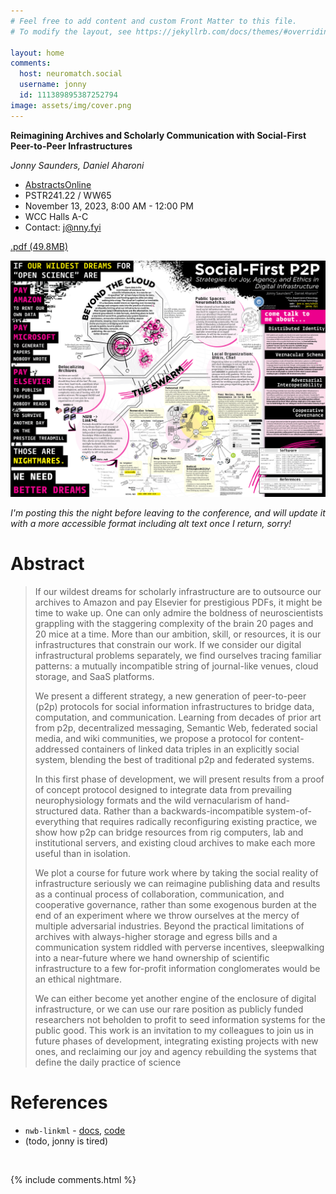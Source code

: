 ```yaml
---
# Feel free to add content and custom Front Matter to this file.
# To modify the layout, see https://jekyllrb.com/docs/themes/#overriding-theme-defaults

layout: home
comments:
  host: neuromatch.social
  username: jonny
  id: 111389895387252794
image: assets/img/cover.png
---
```


**Reimagining Archives and Scholarly Communication with Social-First Peer-to-Peer Infrastructures**

*Jonny Saunders, Daniel Aharoni*

- [AbstractsOnline](https://www.abstractsonline.com/pp8/#!/10892/presentation/35685)
- PSTR241.22 / WW65
- November 13, 2023, 8:00 AM - 12:00 PM
- WCC Halls A-C 
- Contact: [j@nny.fyi](mailto:j@nny.fyi)

[.pdf (49.8MB)](assets/img/2023-sfn-jlsaunders.pdf)

![Alt Text coming soon, see below](assets/img/2023-sfn-jlsaunders.png)

*I'm posting this the night before leaving to the conference, and will update it with a more accessible format including alt text once I return, sorry!*

# Abstract

> If our wildest dreams for scholarly infrastructure are to outsource our archives to Amazon and pay Elsevier for prestigious PDFs, it might be time to wake up. One can only admire the boldness of neuroscientists grappling with the staggering complexity of the brain 20 pages and 20 mice at a time. More than our ambition, skill, or resources, it is our infrastructures that constrain our work. If we consider our digital infrastructural problems separately, we find ourselves tracing familiar patterns: a mutually incompatible string of journal-like venues, cloud storage, and SaaS platforms. 
>
>We present a different strategy, a new generation of peer-to-peer (p2p) protocols for social information infrastructures to bridge data, computation, and communication. Learning from decades of prior art from p2p, decentralized messaging, Semantic Web, federated social media, and wiki communities, we propose a protocol for content-addressed containers of linked data triples in an explicitly social system, blending the best of traditional p2p and federated systems. 
>
> In this first phase of development, we will present results from a proof of concept protocol designed to integrate data from prevailing neurophysiology formats and the wild vernacularism of hand-structured data. Rather than a backwards-incompatible system-of-everything that requires radically reconfiguring existing practice, we show how p2p can bridge resources from rig computers, lab and institutional servers, and existing cloud archives to make each more useful than in isolation. 
>
> We plot a course for future work where by taking the social reality of infrastructure seriously we can reimagine publishing data and results as a continual process of collaboration, communication, and cooperative governance, rather than some exogenous burden at the end of an experiment where we throw ourselves at the mercy of multiple adversarial industries. Beyond the practical limitations of archives with always-higher storage and egress bills and a communication system riddled with perverse incentives, sleepwalking into a near-future where we hand ownership of scientific infrastructure to a few for-profit information conglomerates would be an ethical nightmare.
>
> We can either become yet another engine of the enclosure of digital infrastructure, or we can use our rare position as publicly funded researchers not beholden to profit to seed information systems for the public good. This work is an invitation to my colleagues to join us in future phases of development, integrating existing projects with new ones, and reclaiming our joy and agency rebuilding the systems that define the daily practice of science



# References

- `nwb-linkml` - [docs](https://nwb-linkml.readthedocs.io/en/latest/), [code](https://github.com/p2p-ld/nwb-linkml/)
- (todo, jonny is tired)

<br>

{% include comments.html %}